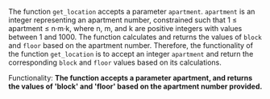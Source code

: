 The function `get_location` accepts a parameter `apartment`. `apartment` is an integer representing an apartment number, constrained such that 1 ≤ apartment ≤ n·m·k, where n, m, and k are positive integers with values between 1 and 1000. The function calculates and returns the values of `block` and `floor` based on the apartment number. Therefore, the functionality of the function `get_location` is to accept an integer `apartment` and return the corresponding `block` and `floor` values based on its calculations.

Functionality: **The function accepts a parameter apartment, and returns the values of 'block' and 'floor' based on the apartment number provided.**